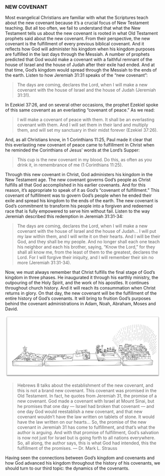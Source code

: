### NEW COVENANT

Most evangelical Christians are familiar with what the Scriptures teach about the new covenant because it’s a crucial focus of New Testament teaching. But all too often, we fail to understand that what the New Testament tells us about the new covenant is rooted in what Old Testament prophets said about the new covenant. From their perspective, the new covenant is the fulfillment of every previous biblical covenant. And it reflects how God will administer his kingdom when his kingdom purposes are fulfilled in the last days through the Messiah. 
A number of prophets predicted that God would make a covenant with a faithful remnant of the house of Israel and the house of Judah after their exile had ended. And at that time, God’s kingdom would spread through the Messiah to the ends of the earth. Listen to how Jeremiah 31:31 speaks of the “new covenant”: 

> The days are coming, declares the Lord, when I will make a new covenant with the house of Israel and the house of Judah (Jeremiah 31:31). 

In Ezekiel 37:26, and on several other occasions, the prophet Ezekiel spoke of this same covenant as an everlasting “covenant of peace.” As we read: 

> I will make a covenant of peace with them. It shall be an everlasting covenant with them. And I will set them in their land and multiply them, and will set my sanctuary in their midst forever (Ezekiel 37:26).

And, as all Christians know, in 1 Corinthians 11:25, Paul made it clear that this everlasting new covenant of peace came to fulfillment in Christ when he reminded the Corinthians of Jesus’ words at the Lord’s Supper: 

> This cup is the new covenant in my blood. Do this, as often as you drink it, in remembrance of me (1 Corinthians 11:25).

Through this new covenant in Christ, God administers his kingdom in the New Testament age. The new covenant governs God’s people as Christ fulfills all that God accomplished in his earlier covenants. And for this reason, it’s appropriate to speak of it as God’s “covenant of fulfillment.” 
This covenant of fulfillment was to govern God’s people when he ended their exile and spread his kingdom to the ends of the earth. The new covenant is God’s commitment to transform his people into a forgiven and redeemed race that is fully empowered to serve him without fail. Listen to the way Jeremiah described this redemption in Jeremiah 31:31-34:

> The days are coming, declares the Lord, when I will make a new covenant with the house of Israel and the house of Judah… I will put my law within them, and I will write it on their hearts. And I will be their God, and they shall be my people. And no longer shall each one teach his neighbor and each his brother, saying, “Know the Lord,” for they shall all know me, from the least of them to the greatest, declares the Lord. For I will forgive their iniquity, and I will remember their sin no more (Jeremiah 31:31-34).

Now, we must always remember that Christ fulfills the final stage of God’s kingdom in three phases. He inaugurated it through his earthly ministry, the outpouring of the Holy Spirit, and the work of his apostles. It continues throughout church history. And it will reach its consummation when Christ returns in glory. On that day, the new covenant will be the fulfillment of the entire history of God’s covenants. It will bring to fruition God’s purposes behind the covenant administrations in Adam, Noah, Abraham, Moses and David.

![1.1.3.m.pic08.png](https://github.com/thirdmill/images/raw/main/1.1.3.m.pic08.png)

> Hebrews 8 talks about the establishment of the new covenant, and this is not a brand new covenant. This covenant was promised in the Old Testament. In fact, he quotes from Jeremiah 31, the promise of a new covenant. God made a covenant with Israel at Mount Sinai, but he promises that one day — Israel had broken that covenant — and one day God would reestablish a new covenant, and that new covenant wouldn’t have the law written on tablets of stone. It would have the law written on our hearts… So, the promise of the new covenant in Jeremiah 31 has come to fulfillment, and that’s what the author is arguing. And with that promise of fulfillment, God’s salvation is now not just for Israel but is going forth to all nations everywhere. So, all along, the author says, this is what God had intended, this the fulfillment of the promises. 
— Dr. Mark L. Strauss

Having seen the connections between God’s kingdom and covenants and how God advanced his kingdom throughout the history of his covenants, we should turn to our third topic: the dynamics of the covenants. 

